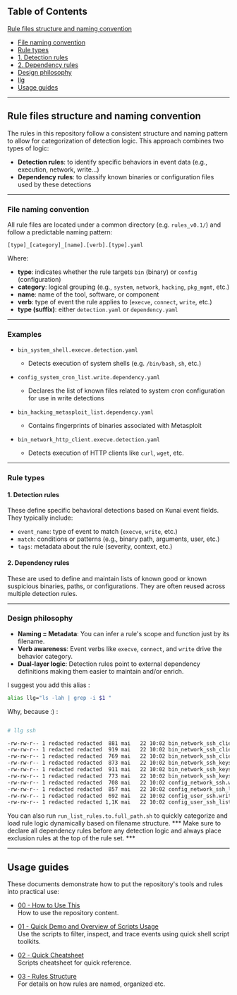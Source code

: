 
## Table of Contents

 [Rule files structure and naming convention](#rule-files-structure-and-naming-convention)
- [File naming convention](#file-naming-convention)
- [Rule types](#rule-types)
- [1. Detection rules](#1-detection-rules)
- [2. Dependency rules](#2-dependency-rules)
- [Design philosophy](#design-philosophy)
- [llg](#llg-ssh)
- [Usage guides](#usage-guides)

---

## Rule files structure and naming convention

The rules in this repository follow a consistent structure and naming pattern to allow for categorization of detection logic. 
This approach combines two types of logic:

* **Detection rules**: to identify specific behaviors in event data (e.g., execution, network, write...)
* **Dependency rules**: to classify known binaries or configuration files used by these detections

---

### File naming convention

All rule files are located under a common directory (e.g. `rules_v0.1/`) and follow a predictable naming pattern:

```
[type]_[category]_[name].[verb].[type].yaml
```

Where:

* **type**: indicates whether the rule targets `bin` (binary) or `config` (configuration)
* **category**: logical grouping (e.g., `system`, `network`, `hacking`, `pkg_mgmt`, etc.)
* **name**: name of the tool, software, or component
* **verb**: type of event the rule applies to (`execve`, `connect`, `write`, etc.)
* **type (suffix)**: either `detection.yaml` or `dependency.yaml`

---

### Examples

* `bin_system_shell.execve.detection.yaml`
  - Detects execution of system shells (e.g. `/bin/bash`, `sh`, etc.)

* `config_system_cron_list.write.dependency.yaml`
  - Declares the list of known files related to system cron configuration for use in write detections

* `bin_hacking_metasploit_list.dependency.yaml`
  - Contains fingerprints of binaries associated with Metasploit

* `bin_network_http_client.execve.detection.yaml`
  - Detects execution of HTTP clients like `curl`, `wget`, etc.

---

### Rule types

#### 1. Detection rules

These define specific behavioral detections based on Kunai event fields. They typically include:

* `event_name`: type of event to match (`execve`, `write`, etc.)
* `match`: conditions or patterns (e.g., binary path, arguments, user, etc.)
* `tags`: metadata about the rule (severity, context, etc.)

#### 2. Dependency rules

These are used to define and maintain lists of known good or known suspicious binaries, paths, or configurations. 
They are often reused across multiple detection rules.


---

### Design philosophy

* **Naming = Metadata**: You can infer a rule's scope and function just by its filename.
* **Verb awareness**: Event verbs like `execve`, `connect`, and `write` drive the behavior category.
* **Dual-layer logic**: Detection rules point to external dependency definitions making them easier to maintain and/or enrich.

I suggest you add this alias  : 

```bash 
alias llg="ls -lah | grep -i $1 " 
```

Why, because :)  : 

```bash 

# llg ssh   

-rw-rw-r-- 1 redacted redacted  881 mai   22 10:02 bin_network_ssh_client.connect.detection.yaml
-rw-rw-r-- 1 redacted redacted  919 mai   22 10:02 bin_network_ssh_client.execve.detection.yaml
-rw-rw-r-- 1 redacted redacted  769 mai   22 10:02 bin_network_ssh_client_list.dependency.yaml
-rw-rw-r-- 1 redacted redacted  873 mai   22 10:02 bin_network_ssh_keys.connect.detection.yaml
-rw-rw-r-- 1 redacted redacted  911 mai   22 10:02 bin_network_ssh_keys.execve.detection.yaml
-rw-rw-r-- 1 redacted redacted  773 mai   22 10:02 bin_network_ssh_keys_list.dependency.yaml
-rw-rw-r-- 1 redacted redacted  708 mai   22 10:02 config_network_ssh.write.detection.yaml
-rw-rw-r-- 1 redacted redacted  857 mai   22 10:02 config_network_ssh_list.write.dependency.yaml
-rw-rw-r-- 1 redacted redacted  692 mai   22 10:02 config_user_ssh.write.detection.yaml
-rw-rw-r-- 1 redacted redacted 1,1K mai   22 10:02 config_user_ssh_list.write.dependency.yaml

```

You can also run  `run_list_rules.to.full_path.sh` to quickly categorize and load rule logic dynamically based on filename structure. 
*** Make sure to declare all dependency rules before any detection logic and always place exclusion rules at the top of the rule set. ***

---

## Usage guides

These documents demonstrate how to put the repository's tools and rules into practical use:

- [00 - How to Use This](./doc/00_HOWTOUSE.md)  
  How to use the repository content.

- [01 - Quick Demo and Overview of Scripts Usage](./doc/01_QUICK_DEMO.md)  
  Use the scripts to filter, inspect, and trace events using quick shell script toolkits.

- [02 - Quick Cheatsheet](./doc/02_SCRIPTS_CHEATSHEET.md)  
  Scripts cheatsheet for quick reference.

- [03 - Rules Structure](./doc/03_RULES_STRUCTURE.md)  
  For details on how rules are named, organized etc.
  


